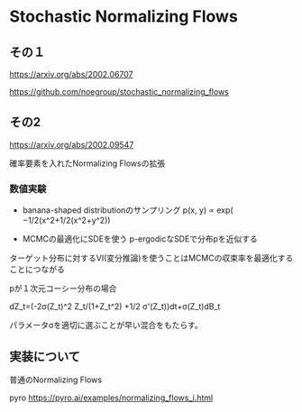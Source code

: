# Stochastic Normalizing Flows

## その１
https://arxiv.org/abs/2002.06707

 https://github.com/noegroup/stochastic_normalizing_flows

## その2
https://arxiv.org/abs/2002.09547

確率要素を入れたNormalizing Flowsの拡張

### 数値実験
- banana-shaped distributionのサンプリング
 p(x, y) ∝ exp( −1/2(x^2+1/2(x^2+y^2))

- MCMCの最適化にSDEを使う
p-ergodicなSDEで分布pを近似する

ターゲット分布に対するVI(変分推論)を使うことはMCMCの収束率を最適化することにつながる

pが１次元コーシー分布の場合

dZ_t=(-2σ(Z_t)^2 Z_t/(1+Z_t^2) +1/2 σ'(Z_t))dt+σ(Z_t)dB_t

パラメータσを適切に選ぶことが早い混合をもたらす。


## 実装について
普通のNormalizing Flows

pyro https://pyro.ai/examples/normalizing_flows_i.html
 
